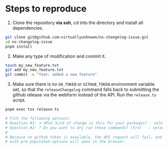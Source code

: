 # Steps to reproduce

1. Clone the repository **via ssh**, cd into the directory and install all dependencies.

```bash
git clone git@github.com:virtuallyunknown/nx-changelog-issue.git
cd nx-changelog-issue
pnpm install
```

2. Make any type of modification and commit it.

```bash
touch my_new_feature.txt
git add my_new_feature.txt
git commit -m "feat: added a new feature"
```

3. Make sure there is no `GH_TOKEN` or `GITHUB_TOKEN` environment variable set, so that the `releaseChangelog` command falls back to submitting the github release via the webform instead of the API. Run the `release.ts` script.

```bash
pnpm exec tsx release.ts

# Pick the following options:
# Question #1: ✔ What kind of change is this for your packages? - select any version
# Question #2: ? Do you want to dry run these commands? (Y/n)   - select "n" (no)
#
# Because no github token is available, the API request will fail, and a webform
# with pre-populated options will open in the browser.
```